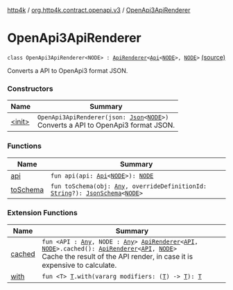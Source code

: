 [http4k](../../index.md) / [org.http4k.contract.openapi.v3](../index.md) / [OpenApi3ApiRenderer](./index.md)

# OpenApi3ApiRenderer

`class OpenApi3ApiRenderer<NODE> : `[`ApiRenderer`](../../org.http4k.contract.openapi/-api-renderer/index.md)`<`[`Api`](../-api/index.md)`<`[`NODE`](index.md#NODE)`>, `[`NODE`](index.md#NODE)`>` [(source)](https://github.com/http4k/http4k/blob/master/http4k-contract/src/main/kotlin/org/http4k/contract/openapi/v3/OpenApi3ApiRenderer.kt#L18)

Converts a API to OpenApi3 format JSON.

### Constructors

| Name | Summary |
|---|---|
| [&lt;init&gt;](-init-.md) | `OpenApi3ApiRenderer(json: `[`Json`](../../org.http4k.format/-json/index.md)`<`[`NODE`](index.md#NODE)`>)`<br>Converts a API to OpenApi3 format JSON. |

### Functions

| Name | Summary |
|---|---|
| [api](api.md) | `fun api(api: `[`Api`](../-api/index.md)`<`[`NODE`](index.md#NODE)`>): `[`NODE`](index.md#NODE) |
| [toSchema](to-schema.md) | `fun toSchema(obj: `[`Any`](https://kotlinlang.org/api/latest/jvm/stdlib/kotlin/-any/index.html)`, overrideDefinitionId: `[`String`](https://kotlinlang.org/api/latest/jvm/stdlib/kotlin/-string/index.html)`?): `[`JsonSchema`](../../org.http4k.util/-json-schema/index.md)`<`[`NODE`](index.md#NODE)`>` |

### Extension Functions

| Name | Summary |
|---|---|
| [cached](../../org.http4k.contract.openapi/cached.md) | `fun <API : `[`Any`](https://kotlinlang.org/api/latest/jvm/stdlib/kotlin/-any/index.html)`, NODE : `[`Any`](https://kotlinlang.org/api/latest/jvm/stdlib/kotlin/-any/index.html)`> `[`ApiRenderer`](../../org.http4k.contract.openapi/-api-renderer/index.md)`<`[`API`](../../org.http4k.contract.openapi/cached.md#API)`, `[`NODE`](../../org.http4k.contract.openapi/cached.md#NODE)`>.cached(): `[`ApiRenderer`](../../org.http4k.contract.openapi/-api-renderer/index.md)`<`[`API`](../../org.http4k.contract.openapi/cached.md#API)`, `[`NODE`](../../org.http4k.contract.openapi/cached.md#NODE)`>`<br>Cache the result of the API render, in case it is expensive to calculate. |
| [with](../../org.http4k.core/with.md) | `fun <T> `[`T`](../../org.http4k.core/with.md#T)`.with(vararg modifiers: (`[`T`](../../org.http4k.core/with.md#T)`) -> `[`T`](../../org.http4k.core/with.md#T)`): `[`T`](../../org.http4k.core/with.md#T) |
